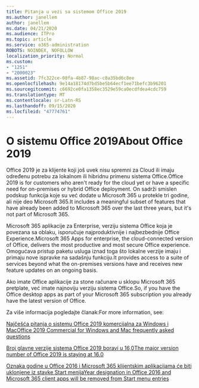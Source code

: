 ```yaml
---
title: Pitanja u vezi sa sistemom Office 2019
ms.author: janellem
author: janellem
ms.date: 04/21/2020
ms.audience: ITPro
ms.topic: article
ms.service: o365-administration
ROBOTS: NOINDEX, NOFOLLOW
localization_priority: Normal
ms.custom:
- "1251"
- "2000023"
ms.assetid: 7fc322ce-08fa-4b87-98ac-c8a35bd6c8ee
ms.openlocfilehash: 9e14a18174d7bd5be5b64ecf1ee71befc3b96201
ms.sourcegitcommit: c6692ce0fa1358ec3529e59ca0ecdfdea4cdc759
ms.translationtype: MT
ms.contentlocale: sr-Latn-RS
ms.lasthandoff: 09/15/2020
ms.locfileid: "47774761"
---
```

# <a name="about-office-2019"></a><span data-ttu-id="44eba-102">O sistemu Office 2019</span><span class="sxs-lookup"><span data-stu-id="44eba-102">About Office 2019</span></span>

<span data-ttu-id="44eba-103">Office 2019 je za klijente koji još uvek nisu spremni za Cloud ili imaju određenu potrebu za lokalnom ili hibridnu primenu sistema Office.</span><span class="sxs-lookup"><span data-stu-id="44eba-103">Office 2019 is for customers who aren't ready for the cloud yet or have a specific need for on-premises or hybrid Office deployment.</span></span> <span data-ttu-id="44eba-104">On sadrži smislen podskup funkcija koje su već dodate u Microsoft 365 u protekle tri godine, ali nije deo Microsoft 365.</span><span class="sxs-lookup"><span data-stu-id="44eba-104">It includes a meaningful subset of features that have already been added to Microsoft 365 over the last three years, but it's not part of Microsoft 365.</span></span>
  
<span data-ttu-id="44eba-105">Microsoft 365 aplikacije za Enterprise, verziju sistema Office koja je povezana sa oblaku, isporučuje najproduktivnije i najbezbednije Office Experience.</span><span class="sxs-lookup"><span data-stu-id="44eba-105">Microsoft 365 Apps for enterprise, the cloud-connected version of Office, delivers the most productive and most secure Office experience.</span></span> <span data-ttu-id="44eba-106">Omogućava pristup paketu usluga iznad toga što lokalne verzije imaju i primaju nove ispravke na sadašnju funkciju.</span><span class="sxs-lookup"><span data-stu-id="44eba-106">It provides access to a suite of services beyond what the on-premises versions have and receives new feature updates on an ongoing basis.</span></span>
  
<span data-ttu-id="44eba-107">Ako imate Office aplikacije za stone računare u sklopu Microsoft 365 pretplate, već imate najnoviju verziju sistema Office.</span><span class="sxs-lookup"><span data-stu-id="44eba-107">So, if you have the Office desktop apps as part of your Microsoft 365 subscription you already have the latest version of Office.</span></span>
  
<span data-ttu-id="44eba-108">Za više informacija pogledajte članak:</span><span class="sxs-lookup"><span data-stu-id="44eba-108">For more information, see:</span></span>
  
[<span data-ttu-id="44eba-109">Najčešća pitanja o sistemu Office 2019 komercijalna za Windows i Mac</span><span class="sxs-lookup"><span data-stu-id="44eba-109">Office 2019 Commercial for Windows and Mac frequently asked questions</span></span>](https://support.microsoft.com/help/4133312)
  
[<span data-ttu-id="44eba-110">Broj glavne verzije sistema Office 2019 boravi u 16,0</span><span class="sxs-lookup"><span data-stu-id="44eba-110">The major version number of Office 2019 is staying at 16.0</span></span>](https://docs.microsoft.com/deployoffice/office2019/overview)
  
[<span data-ttu-id="44eba-111">Oznaka godine u Office 2016 i Microsoft 365 klijentskim aplikacijama će biti uklonjene iz stavke Start menija</span><span class="sxs-lookup"><span data-stu-id="44eba-111">Year designation in Office 2016 and Microsoft 365 client apps will be removed from Start menu entries</span></span>](https://support.office.com/article/8fe5e052-76d2-49de-af30-2e84ed3da907?wt.mc_id=Alchemy_ClientDIA)
  